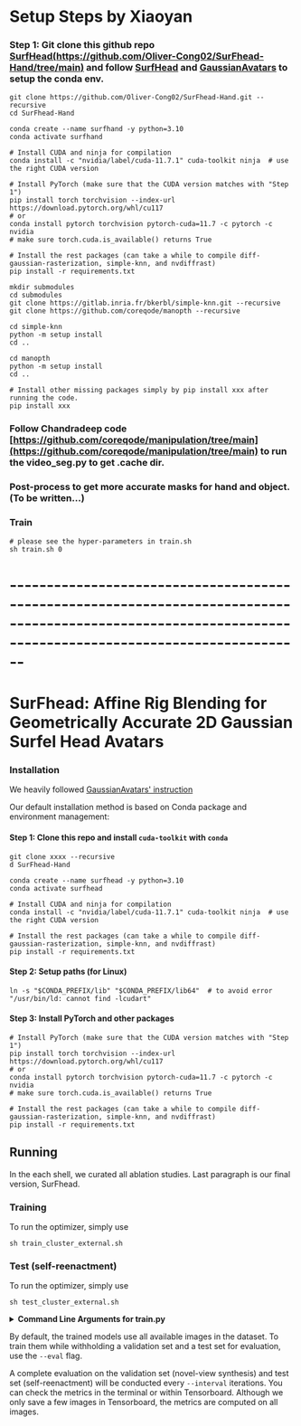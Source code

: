 
# Setup Steps by Xiaoyan

### Step 1: Git clone this github repo [SurfHead(https://github.com/Oliver-Cong02/SurFhead-Hand/tree/main)]("https://github.com/Oliver-Cong02/SurFhead-Hand/tree/main") and follow [SurfHead]("https://github.com/SurFhead2025/SurFhead") and [GaussianAvatars]("https://github.com/ShenhanQian/GaussianAvatars") to setup the conda env.

```shell
git clone https://github.com/Oliver-Cong02/SurFhead-Hand.git --recursive
cd SurFhead-Hand

conda create --name surfhand -y python=3.10
conda activate surfhand

# Install CUDA and ninja for compilation
conda install -c "nvidia/label/cuda-11.7.1" cuda-toolkit ninja  # use the right CUDA version

# Install PyTorch (make sure that the CUDA version matches with "Step 1")
pip install torch torchvision --index-url https://download.pytorch.org/whl/cu117
# or
conda install pytorch torchvision pytorch-cuda=11.7 -c pytorch -c nvidia
# make sure torch.cuda.is_available() returns True

# Install the rest packages (can take a while to compile diff-gaussian-rasterization, simple-knn, and nvdiffrast)
pip install -r requirements.txt

mkdir submodules 
cd submodules
git clone https://gitlab.inria.fr/bkerbl/simple-knn.git --recursive
git clone https://github.com/coreqode/manopth --recursive

cd simple-knn
python -m setup install
cd ..

cd manopth
python -m setup install
cd ..

# Install other missing packages simply by pip install xxx after running the code.
pip install xxx
```

### Follow Chandradeep code [https://github.com/coreqode/manipulation/tree/main](https://github.com/coreqode/manipulation/tree/main) to run the video_seg.py to get .cache dir.

### Post-process to get more accurate masks for hand and object. (To be written...)

### Train


```shell
# please see the hyper-parameters in train.sh 
sh train.sh 0
```

# ----------------------------------------------------------------------------------------------------------------------------------------------------------





# SurFhead: Affine Rig Blending for Geometrically Accurate 2D Gaussian Surfel Head Avatars


### Installation

We heavily followed [GaussianAvatars' instruction]("https://github.com/ShenhanQian/GaussianAvatars")

Our default installation method is based on Conda package and environment management:

#### Step 1: Clone this repo and install `cuda-toolkit` with `conda`

```shell
git clone xxxx --recursive
d SurFhead-Hand

conda create --name surfhead -y python=3.10
conda activate surfhead

# Install CUDA and ninja for compilation
conda install -c "nvidia/label/cuda-11.7.1" cuda-toolkit ninja  # use the right CUDA version

# Install the rest packages (can take a while to compile diff-gaussian-rasterization, simple-knn, and nvdiffrast)
pip install -r requirements.txt
```

#### Step 2: Setup paths (for Linux)

```shell
ln -s "$CONDA_PREFIX/lib" "$CONDA_PREFIX/lib64"  # to avoid error "/usr/bin/ld: cannot find -lcudart"
```


#### Step 3: Install PyTorch and other packages

```shell
# Install PyTorch (make sure that the CUDA version matches with "Step 1")
pip install torch torchvision --index-url https://download.pytorch.org/whl/cu117
# or
conda install pytorch torchvision pytorch-cuda=11.7 -c pytorch -c nvidia
# make sure torch.cuda.is_available() returns True

# Install the rest packages (can take a while to compile diff-gaussian-rasterization, simple-knn, and nvdiffrast)
pip install -r requirements.txt
```

## Running
In the each shell, we curated all ablation studies. Last paragraph is our final version, SurFhead.
### Training

To run the optimizer, simply use

```shell
sh train_cluster_external.sh
```

### Test (self-reenactment)

To run the optimizer, simply use

```shell
sh test_cluster_external.sh
```


<details>
<summary><span style="font-weight: bold;">Command Line Arguments for train.py</span></summary>

  #### --source_path / -s
  Path to the source directory containing a COLMAP or Synthetic NeRF data set.
  #### --model_path / -m 
  Path where the trained model should be stored (```output/<random>``` by default).
  #### --eval
  Add this flag to use a training/val/test split for evaluation.
  #### --bind_to_mesh
  Add this flag to bind 3D Gaussians to a driving mesh, e.g., FLAME.
  #### --resolution / -r
  Specifies resolution of the loaded images before training. If provided ```1, 2, 4``` or ```8```, uses original, 1/2, 1/4 or 1/8 resolution, respectively. For all other values, rescales the width to the given number while maintaining image aspect. **If not set and input image width exceeds 1.6K pixels, inputs are automatically rescaled to this target.**
  #### --data_device
  Specifies where to put the source image data, ```cuda``` by default, recommended to use ```cpu``` if training on large/high-resolution dataset, will reduce VRAM consumption, but slightly slow down training. Thanks to [HrsPythonix](https://github.com/HrsPythonix).
  #### --white_background / -w
  Add this flag to use white background instead of black (default), e.g., for evaluation of NeRF Synthetic dataset.
  #### --sh_degree
  Order of spherical harmonics to be used (no larger than 3). ```3``` by default.
  #### --convert_SHs_python
  Flag to make pipeline compute forward and backward of SHs with PyTorch instead of ours.
  #### --convert_cov3D_python
  Flag to make pipeline compute forward and backward of the 3D covariance with PyTorch instead of ours.
  #### --debug
  Enables debug mode if you experience erros. If the rasterizer fails, a ```dump``` file is created that you may forward to us in an issue so we can take a look.
  #### --debug_from
  Debugging is **slow**. You may specify an iteration (starting from 0) after which the above debugging becomes active.
  #### --iterations
  Number of total iterations to train for, ```30_000``` by default.
  #### --ip
  IP to start GUI server on, ```127.0.0.1``` by default.
  #### --port 
  Port to use for GUI server, ```60000``` by default.
  #### --test_iterations
  Space-separated iterations at which the training script computes L1 and PSNR over test set, ```7000 30000``` by default.
  #### --save_iterations
  Space-separated iterations at which the training script saves the Gaussian model, ```7000 30000 <iterations>``` by default.
  #### --checkpoint_iterations
  Space-separated iterations at which to store a checkpoint for continuing later, saved in the model directory.
  #### --start_checkpoint
  Path to a saved checkpoint to continue training from.
  #### --quiet 
  Flag to omit any text written to standard out pipe. 
  #### --feature_lr
  Spherical harmonics features learning rate, ```0.0025``` by default.
  #### --opacity_lr
  Opacity learning rate, ```0.05``` by default.
  #### --scaling_lr
  Scaling learning rate, ```0.005``` by default.
  #### --rotation_lr
  Rotation learning rate, ```0.001``` by default.
  #### --position_lr_max_steps
  Number of steps (from 0) where position learning rate goes from ```initial``` to ```final```. ```30_000``` by default.
  #### --position_lr_init
  Initial 3D position learning rate, ```0.00016``` by default.
  #### --position_lr_final
  Final 3D position learning rate, ```0.0000016``` by default.
  #### --position_lr_delay_mult
  Position learning rate multiplier (cf. Plenoxels), ```0.01``` by default. 
  #### --densify_from_iter
  Iteration where densification starts, ```500``` by default. 
  #### --densify_until_iter
  Iteration where densification stops, ```15_000``` by default.
  #### --densify_grad_threshold
  Limit that decides if points should be densified based on 2D position gradient, ```0.0002``` by default.
  #### --densification_interal
  How frequently to densify, ```100``` (every 100 iterations) by default.
  #### --opacity_reset_interval
  How frequently to reset opacity, ```3_000``` by default. 
  #### --lambda_dssim
  Influence of SSIM on total loss from 0 to 1, ```0.2``` by default. 
  #### --percent_dense
  Percentage of scene extent (0--1) a point must exceed to be forcibly densified, ```0.01``` by default.

</details>

By default, the trained models use all available images in the dataset. To train them while withholding a validation set and a test set for evaluation, use the ```--eval``` flag. 

A complete evaluation on the validation set (novel-view synthesis) and test set (self-reenactment) will be conducted every `--interval` iterations. You can check the metrics in the terminal or within Tensorboard. Although we only save a few images in Tensorboard, the metrics are computed on all images.





